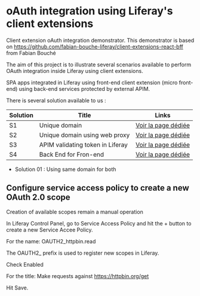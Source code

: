 # oAuth integration using Liferay's client extensions
Client extension oAuth integration demonstrator. This demonstrator is based on https://github.com/fabian-bouche-liferay/client-extensions-react-bff from Fabian Bouché

The aim of this project is to illustrate several scenarios available to perform OAuth integration inside Liferay using client extensions.

SPA apps integrated in Liferay using front-end client extension (micro front-end) using back-end services protected by external APIM.


There is several solution available to us :

| Solution     | Title   | Links |
| --------     | ------- | -------                                                      |
| S1           | Unique domain                    | [Voir la page dédiée](./s1/README.md) |
| S2           | Unique domain using web proxy    | [Voir la page dédiée](./s2/README.md) |
| S3           | APIM validating token in Liferay | [Voir la page dédiée](./s3/README.md) |
| S4           | Back End for Fron-end            | [Voir la page dédiée](./s4/README.md) |

* Solution 01 : Using same domain for both 


## Configure service access policy to create a new OAuth 2.0 scope

Creation of available scopes remain a manual operation

In Liferay Control Panel, go to Service Access Policy and hit the + button to create a new Service Accee Policy.

For the name: OAUTH2_httpbin.read

The OAUTH2_ prefix is used to register new scopes in Liferay.

Check Enabled

For the title: Make requests against https://httpbin.org/get

Hit Save.

